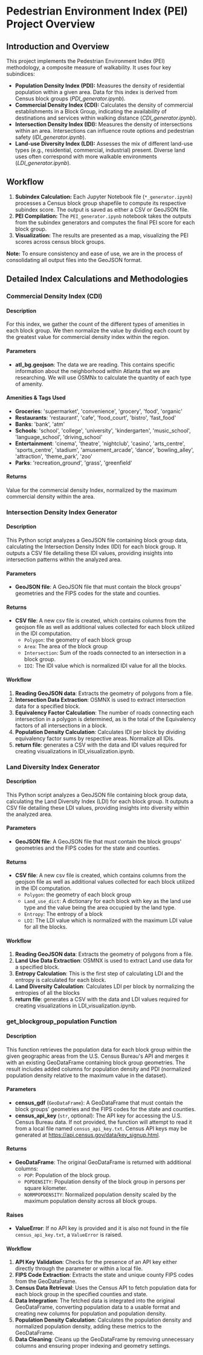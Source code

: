 # Pedestrian Environment Index (PEI) Project Overview

## Introduction and Overview

This project implements the Pedestrian Environment Index (PEI) methodology, a composite measure of walkability. It uses four key subindices:

- **Population Density Index (PDI):** Measures the density of residential population within a given area. Data for this index is derived from Census block groups  (_PDI_generator.ipynb_).
- **Commercial Density Index (CDI):** Calculates the density of commercial establishments in a Block Group, indicating the availability of destinations and services within walking distance (_CDI_generator.ipynb_).
- **Intersection Density Index (IDI):**  Measures the density of intersections within an area. Intersections can influence route options and pedestrian safety  (_IDI_generator.ipynb_).
- **Land-use Diversity Index (LDI):** Assesses the mix of different land-use types (e.g., residential, commercial, industrial) present. Diverse land uses often correspond with more walkable environments (_LDI_generator.ipynb_). 

## Workflow

1. **Subindex Calculation:** Each Jupyter Notebook file (`*_generator.ipynb`) processes a Census block group shapefile to compute its respective subindex score. The output is saved as either a CSV or GeoJSON file.
2. **PEI Compilation:**  The `PEI_generator.ipynb` notebook takes the outputs from the subindex generators and computes the final PEI score for each block group.
3. **Visualization:**  The results are presented as a map, visualizing the PEI scores across census block groups.

**Note:** To ensure consistency and ease of use, we are in the process of consolidating all output files into the GeoJSON format.

## Detailed Index Calculations and Methodologies

### Commercial Density Index (CDI)

#### Description

For this index, we gather the count of the different types of amenities in each block group. We then normalize the value by dividing each count by the greatest value for commercial density index within the region.

#### Parameters

- **atl_bg.geojson**: The data we are reading. This contains specific information about the neighborhood within Atlanta that we are researching. We will use OSMNx to calculate the quantity of each type of amenity.

#### Amenities & Tags Used

- **Groceries**: 'supermarket', 'convenience', 'grocery', 'food', 'organic'
- **Restaurants**: 'restaurant', 'cafe', 'food_court', 'bistro', 'fast_food'
- **Banks**: 'bank', 'atm'
- **Schools**: 'school', 'college', 'university', 'kindergarten', 'music_school', 'language_school', 'driving_school'
- **Entertainment**: 'cinema', 'theatre', 'nightclub', 'casino', 'arts_centre', 'sports_centre', 'stadium', 'amusement_arcade', 'dance', 'bowling_alley', 'attraction', 'theme_park', 'zoo'
- **Parks**: 'recreation_ground', 'grass', 'greenfield'

#### Returns

Value for the commercial density Index, normalized by the maximum commercial density within the area.

### Intersection Density Index Generator

#### Description

This Python script analyzes a GeoJSON file containing block group data, calculating the Intersection Density Index (IDI) for each block group. It outputs a CSV file detailing these IDI values, providing insights into intersection patterns within the analyzed area.

#### Parameters

- **GeoJSON file**: A GeoJSON file that must contain the block groups' geometries and the FIPS codes for the state and counties.

#### Returns

- **CSV file**: A new csv file is created, which contains columns from the geojson file as well as additional values collected for each block utilized in the IDI computation.
  - `Polygon`: the geometry of each block group
  - `Area`: The area of the block group
  - `Intersection`: Sum of the roads connected to an intersection in a block group.
  - `IDI`: The IDI value which is normalized IDI value for all the blocks.

#### Workflow

1. **Reading GeoJSON data**: Extracts the geometry of polygons from a file.
2. **Intersection Data Extraction**: OSMNX is used to extract intersection data for a specified block.
3. **Equivalency Factor Calculation**: The number of roads connecting each intersection in a polygon is determined, as is the total of the Equivalency factors of all intersections in a block.
4. **Population Density Calculation**: Calculates IDI per block by dividing equivalency factor sums by respective areas. Normalize all IDIs.
5. **return file**: generates a CSV with the data and IDI values required for creating visualizations in IDI_visualization.ipynb.

### Land Diversity Index Generator

#### Description

This Python script analyzes a GeoJSON file containing block group data, calculating the Land Diversity Index (LDI) for each block group. It outputs a CSV file detailing these LDI values, providing insights into diversity within the analyzed area.

#### Parameters

- **GeoJSON file**: A GeoJSON file that must contain the block groups' geometries and the FIPS codes for the state and counties.

#### Returns

- **CSV file**: A new csv file is created, which contains columns from the geojson file as well as additional values collected for each block utilized in the IDI computation.
  - `Polygon`: the geometry of each block group
  - `Land_use_dict`: A dictionary for each block with key as the land use type and the value being the area occupied by the land type.
  - `Entropy`: The entropy of a block
  - `LDI`: The LDI value which is normalized  with the maximum LDI value for all the blocks.

#### Workflow

1. **Reading GeoJSON data**: Extracts the geometry of polygons from a file.
2. **Land Use Data Extraction**: OSMNX is used to extract Land use data for a specified block.
3. **Entropy Calculation**: This is the first step of calculating LDI and the entropy is calculated for each block.
4. **Land Diversity Calculation**: Calculates LDI per block by normalizing the entropies of all the blocks
5. **return file**: generates a CSV with the data and LDI values required for creating visualizations in LDI_visualization.ipynb.

### get_blockgroup_population Function

#### Description

This function retrieves the population data for each block group within the given geographic areas from the U.S. Census Bureau's API and merges it with an existing GeoDataFrame containing block group geometries. The result includes added columns for population density and PDI (normalized population density relative to the maximum value in the dataset).

#### Parameters

- **census_gdf** (`GeoDataFrame`): A GeoDataFrame that must contain the block groups' geometries and the FIPS codes for the state and counties.
- **census_api_key** (`str`, optional): The API key for accessing the U.S. Census Bureau data. If not provided, the function will attempt to read it from a local file named `census_api_key.txt`. Census API keys may be generated at https://api.census.gov/data/key_signup.html.

#### Returns

- **GeoDataFrame**: The original GeoDataFrame is returned with additional columns:
  - `POP`: Population of the block group.
  - `POPDENSITY`: Population density of the block group in persons per square kilometer.
  - `NORMPOPDENSITY`: Normalized population density scaled by the maximum population density across all block groups.

#### Raises

- **ValueError**: If no API key is provided and it is also not found in the file `census_api_key.txt`, a `ValueError` is raised.

#### Workflow

1. **API Key Validation**: Checks for the presence of an API key either directly through the parameter or within a local file.
2. **FIPS Code Extraction**: Extracts the state and unique county FIPS codes from the GeoDataFrame.
3. **Census Data Retrieval**: Uses the Census API to fetch population data for each block group in the specified counties and state.
4. **Data Integration**: The fetched data is integrated into the original GeoDataFrame, converting population data to a usable format and creating new columns for population and population density.
5. **Population Density Calculation**: Calculates the population density and normalized population density, adding these metrics to the GeoDataFrame.
6. **Data Cleaning**: Cleans up the GeoDataFrame by removing unnecessary columns and ensuring proper indexing and geometry settings.

